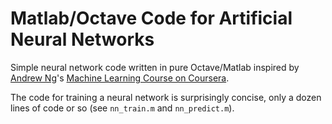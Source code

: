 # Matlab/Octave Code for Artificial Neural Networks

Simple neural network code written in pure Octave/Matlab inspired by [Andrew Ng](http://andrewng.com)'s [Machine Learning Course on Coursera](https://www.coursera.org/learn/machine-learning/home/welcome).

The code for training a neural network is surprisingly concise, only a dozen lines of code or so (see `nn_train.m` and `nn_predict.m`).
